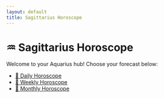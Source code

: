 ```yaml
---
layout: default
title: Sagittarius Horoscope
---
```


<h1>♒ Sagittarius Horoscope</h1>

<p>Welcome to your Aquarius hub! Choose your forecast below:</p>

<ul>
  <li><a href="/horoscopes/aquarius/daily/">🔹 Daily Horoscope</a></li>
  <li><a href="/horoscopes/aquarius/weekly/">🔹 Weekly Horoscope</a></li>
  <li><a href="/horoscopes/aquarius/monthly/">🔹 Monthly Horoscope</a></li>
</ul>
